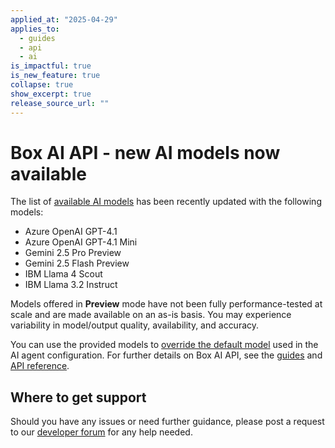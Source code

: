 ```yaml
---
applied_at: "2025-04-29"
applies_to:
  - guides
  - api
  - ai
is_impactful: true
is_new_feature: true
collapse: true
show_excerpt: true
release_source_url: ""
---
```


# Box AI API - new AI models now available

The list of [available AI models][1] has been recently updated with the following models:

* Azure OpenAI GPT-4.1
* Azure OpenAI GPT-4.1 Mini
* Gemini 2.5 Pro Preview
* Gemini 2.5 Flash Preview
* IBM Llama 4 Scout
* IBM Llama 3.2 Instruct

Models offered in **Preview** mode have not been fully performance-tested at scale and are made available on an as-is basis. You may experience variability in model/output quality, availability, and accuracy.

You can use the provided models to [override the default model][2] used in the AI agent configuration. 
For further details on Box AI API, see the [guides][3] and [API reference][4].

<!-- more -->


## Where to get support

Should you have any issues or need further guidance, please post a request to our [developer forum][5] for any help needed.

[1]: https://developer.box.com/guides/box-ai/supported-models/
[2]: https://box-ai/ai-agents/ai-agent-overrides
[3]: https://developer.box.com/guides/box-ai
[4]: https://developer.box.com/reference/post-ai-ask/
[5]: https://forum.box.com/
